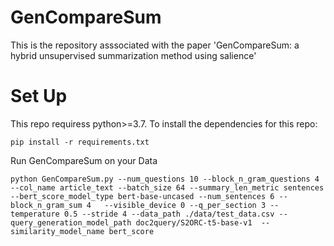 # GenCompareSum

This is the repository asssociated with the paper 'GenCompareSum: a hybrid unsupervised summarization method using salience'


# Set Up

This repo requiress python>=3.7.
To install the dependencies for this repo:
```
pip install -r requirements.txt
```

Run GenCompareSum on your Data
```
python GenCompareSum.py --num_questions 10 --block_n_gram_questions 4 --col_name article_text --batch_size 64 --summary_len_metric sentences --bert_score_model_type bert-base-uncased --num_sentences 6 --block_n_gram_sum 4   --visible_device 0 --q_per_section 3 --temperature 0.5 --stride 4 --data_path ./data/test_data.csv --query_generation_model_path doc2query/S2ORC-t5-base-v1  --similarity_model_name bert_score 
```


